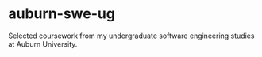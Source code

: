 # auburn-swe-ug
 Selected coursework from my undergraduate software engineering studies at Auburn University.
